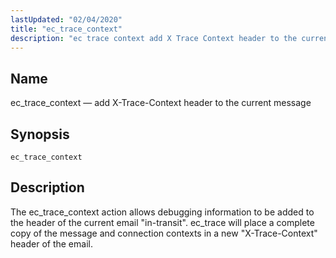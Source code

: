 ```yaml
---
lastUpdated: "02/04/2020"
title: "ec_trace_context"
description: "ec trace context add X Trace Context header to the current message ec trace context The ec trace context action allows debugging information to be added to the header of the current email in transit ec trace will place a complete copy of the message and connection contexts in a..."
---
```


<a name="sieve.ref.ec_trace_context"></a> 
## Name

ec_trace_context — add X-Trace-Context header to the current message

## Synopsis

`ec_trace_context`

<a name="idp30711920"></a> 
## Description

The ec_trace_context action allows debugging information to be added to the header of the current email "in-transit". ec_trace will place a complete copy of the message and connection contexts in a new "X-Trace-Context" header of the email.